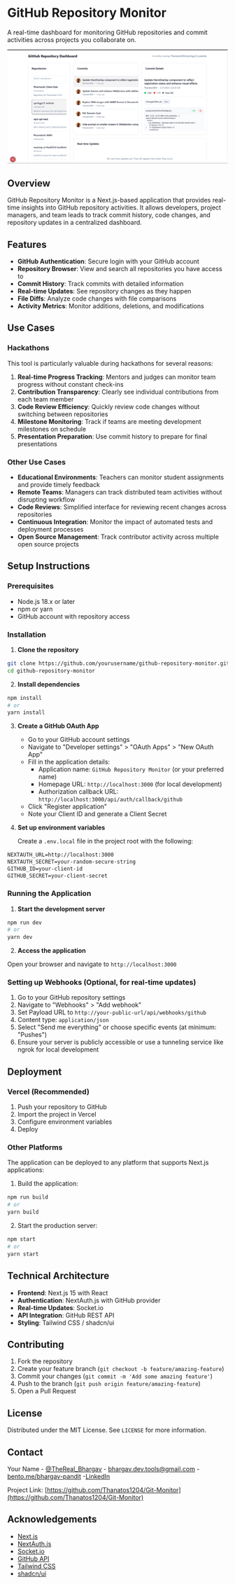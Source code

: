 # GitHub Repository Monitor

A real-time dashboard for monitoring GitHub repositories and commit activities across projects you collaborate on.

![GitHub Repository Monitor](public/ReadMe.png)

## Overview

GitHub Repository Monitor is a Next.js-based application that provides real-time insights into GitHub repository activities. It allows developers, project managers, and team leads to track commit history, code changes, and repository updates in a centralized dashboard.

## Features

- **GitHub Authentication**: Secure login with your GitHub account
- **Repository Browser**: View and search all repositories you have access to
- **Commit History**: Track commits with detailed information
- **Real-time Updates**: See repository changes as they happen
- **File Diffs**: Analyze code changes with file comparisons
- **Activity Metrics**: Monitor additions, deletions, and modifications

## Use Cases

### Hackathons

This tool is particularly valuable during hackathons for several reasons:

1. **Real-time Progress Tracking**: Mentors and judges can monitor team progress without constant check-ins
2. **Contribution Transparency**: Clearly see individual contributions from each team member
3. **Code Review Efficiency**: Quickly review code changes without switching between repositories
4. **Milestone Monitoring**: Track if teams are meeting development milestones on schedule
5. **Presentation Preparation**: Use commit history to prepare for final presentations

### Other Use Cases

- **Educational Environments**: Teachers can monitor student assignments and provide timely feedback
- **Remote Teams**: Managers can track distributed team activities without disrupting workflow
- **Code Reviews**: Simplified interface for reviewing recent changes across repositories
- **Continuous Integration**: Monitor the impact of automated tests and deployment processes
- **Open Source Management**: Track contributor activity across multiple open source projects

## Setup Instructions

### Prerequisites

- Node.js 18.x or later
- npm or yarn
- GitHub account with repository access

### Installation

1. **Clone the repository**

```bash
git clone https://github.com/yourusername/github-repository-monitor.git
cd github-repository-monitor
```

2. **Install dependencies**

```bash
npm install
# or
yarn install
```

3. **Create a GitHub OAuth App**

   - Go to your GitHub account settings
   - Navigate to "Developer settings" > "OAuth Apps" > "New OAuth App"
   - Fill in the application details:
     - Application name: `GitHub Repository Monitor` (or your preferred name)
     - Homepage URL: `http://localhost:3000` (for local development)
     - Authorization callback URL: `http://localhost:3000/api/auth/callback/github`
   - Click "Register application"
   - Note your Client ID and generate a Client Secret

4. **Set up environment variables**

   Create a `.env.local` file in the project root with the following:

```
NEXTAUTH_URL=http://localhost:3000
NEXTAUTH_SECRET=your-random-secure-string
GITHUB_ID=your-client-id
GITHUB_SECRET=your-client-secret
```

### Running the Application

1. **Start the development server**

```bash
npm run dev
# or
yarn dev
```

2. **Access the application**

Open your browser and navigate to `http://localhost:3000`

### Setting up Webhooks (Optional, for real-time updates)

1. Go to your GitHub repository settings
2. Navigate to "Webhooks" > "Add webhook"
3. Set Payload URL to `http://your-public-url/api/webhooks/github`
4. Content type: `application/json`
5. Select "Send me everything" or choose specific events (at minimum: "Pushes")
6. Ensure your server is publicly accessible or use a tunneling service like ngrok for local development

## Deployment

### Vercel (Recommended)

1. Push your repository to GitHub
2. Import the project in Vercel
3. Configure environment variables
4. Deploy

### Other Platforms

The application can be deployed to any platform that supports Next.js applications:

1. Build the application:
```bash
npm run build
# or
yarn build
```

2. Start the production server:
```bash
npm start
# or
yarn start
```

## Technical Architecture

- **Frontend**: Next.js 15 with React
- **Authentication**: NextAuth.js with GitHub provider
- **Real-time Updates**: Socket.io
- **API Integration**: GitHub REST API
- **Styling**: Tailwind CSS / shadcn/ui

## Contributing

1. Fork the repository
2. Create your feature branch (`git checkout -b feature/amazing-feature`)
3. Commit your changes (`git commit -m 'Add some amazing feature'`)
4. Push to the branch (`git push origin feature/amazing-feature`)
5. Open a Pull Request

## License

Distributed under the MIT License. See `LICENSE` for more information.

## Contact

Your Name - [@TheReal_Bhargav](https://x.com/TheReal_Bhargav) - bhargav.dev.tools@gmail.com - [bento.me/bhargav-pandit](https://bento.me/bhargav-pandit) -[LinkedIn](https://www.linkedin.com/in/bhargavprasadpandit/)

Project Link: [https://github.com/Thanatos1204/Git-Monitor](https://github.com/Thanatos1204/Git-Monitor)

## Acknowledgements

- [Next.js](https://nextjs.org/)
- [NextAuth.js](https://next-auth.js.org/)
- [Socket.io](https://socket.io/)
- [GitHub API](https://docs.github.com/en/rest)
- [Tailwind CSS](https://tailwindcss.com/)
- [shadcn/ui](https://ui.shadcn.com/)